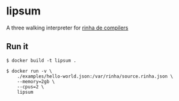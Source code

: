 # lipsum

A three walking interpreter for [rinha de compilers](https://github.com/aripiprazole/rinha-de-compiler)

## Run it
```
$ docker build -t lipsum .

$ docker run -v \
    ./examples/hello-world.json:/var/rinha/source.rinha.json \
    --memory=2gb \
    --cpus=2 \
    lipsum
```
